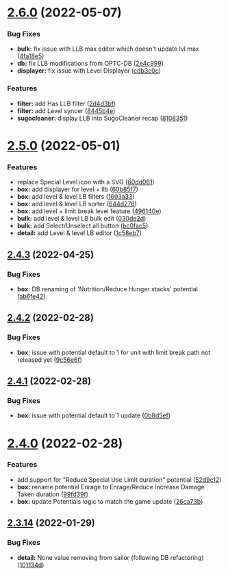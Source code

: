 # [2.6.0](https://github.com/Nagarian/optc-box-manager/compare/v2.5.0...v2.6.0) (2022-05-07)


### Bug Fixes

* **bulk:** fix issue with LLB max editor which doesn't update lvl max ([4fa18e5](https://github.com/Nagarian/optc-box-manager/commit/4fa18e53a616acad5381c0db4bf5c84dc6f0cfba))
* **db:** fix LLB  modifications from OPTC-DB ([2e4c999](https://github.com/Nagarian/optc-box-manager/commit/2e4c9997dd11c2b9ba9926d3e374964113cb04e8))
* **displayer:** fix issue with Level Displayer ([cdb3c0c](https://github.com/Nagarian/optc-box-manager/commit/cdb3c0ce75ec62b3dd42086294685d02dde2119e))


### Features

* **filter:** add Has LLB filter ([2d4d3bf](https://github.com/Nagarian/optc-box-manager/commit/2d4d3bf82899e1fff20096444fe32cec482913be))
* **filter:** add Level syncer ([8445b4e](https://github.com/Nagarian/optc-box-manager/commit/8445b4e45403b495d6b045f665c6dfd211649c38))
* **sugocleaner:** display LLB into SugoCleaner recap ([8108351](https://github.com/Nagarian/optc-box-manager/commit/8108351253b929bef37e5b33e1efa1535323f422))



# [2.5.0](https://github.com/Nagarian/optc-box-manager/compare/v2.4.3...v2.5.0) (2022-05-01)


### Features

* replace Special Level icon with a SVG ([60dd061](https://github.com/Nagarian/optc-box-manager/commit/60dd061d6ae9d45b52c327597bd917f8a7d26a23))
* **box:** add displayer for level + llb ([60b85f7](https://github.com/Nagarian/optc-box-manager/commit/60b85f73c4f503f7138c37dc04fed782819e5558))
* **box:** add level & level LB filters ([1693a33](https://github.com/Nagarian/optc-box-manager/commit/1693a334c259b8414187034bfbe36b87d0b3b56c))
* **box:** add level & level LB sorter ([644d276](https://github.com/Nagarian/optc-box-manager/commit/644d2760ef095e618f9a4c3b1e25aefb8a5e9861))
* **box:** add level + limit break level feature ([496140e](https://github.com/Nagarian/optc-box-manager/commit/496140eaed1f8db82c9a54d1a8df6684df0190bc))
* **bulk:** add level & level LB bulk edit ([030de2d](https://github.com/Nagarian/optc-box-manager/commit/030de2d2ca21909f4ed0836fd0a7c0d1c14e28f2))
* **bulk:** add Select/Unselect all button ([bc0fac5](https://github.com/Nagarian/optc-box-manager/commit/bc0fac5f51c8347bd35fb2e1aa15214d0edcd9f9))
* **detail:** add Level & level LB editor ([1c58eb7](https://github.com/Nagarian/optc-box-manager/commit/1c58eb76e9f27f30cfb1583d981c047e2d0e1e8b))



## [2.4.3](https://github.com/Nagarian/optc-box-manager/compare/v2.4.2...v2.4.3) (2022-04-25)


### Bug Fixes

* **box:** DB renaming of 'Nutrition/Reduce Hunger stacks' potential ([ab6fe42](https://github.com/Nagarian/optc-box-manager/commit/ab6fe427462c68b801a5fd90557249d6f4a81faa))



## [2.4.2](https://github.com/Nagarian/optc-box-manager/compare/v2.4.1...v2.4.2) (2022-02-28)


### Bug Fixes

* **box:** issue with potential default to 1 for unit with limit break path not released yet ([9c56e6f](https://github.com/Nagarian/optc-box-manager/commit/9c56e6fa2370cbe02a7df121c136ed8dda9ef00a))



## [2.4.1](https://github.com/Nagarian/optc-box-manager/compare/v2.4.0...v2.4.1) (2022-02-28)


### Bug Fixes

* **box:** issue with potential default to 1 update ([0b8d5ef](https://github.com/Nagarian/optc-box-manager/commit/0b8d5ef7bf62cdb3fd6c690cb776ec28ed09dc87))



# [2.4.0](https://github.com/Nagarian/optc-box-manager/compare/v2.3.14...v2.4.0) (2022-02-28)


### Features

* add support for "Reduce Special Use Limit duration" potential ([52d9c12](https://github.com/Nagarian/optc-box-manager/commit/52d9c12678a4ea569aea3eb8fbcd1f58aa57a2bc))
* **box:** rename potential Enrage to Enrage/Reduce Increase Damage Taken duration ([99fd39f](https://github.com/Nagarian/optc-box-manager/commit/99fd39f6cc876f7c0d72763847ae0f73f78dc6bd))
* **box:** update Potentials logic to match the game update ([26ca73b](https://github.com/Nagarian/optc-box-manager/commit/26ca73b8d58f6ab11a3adc61e383ad9213097f9a))



## [2.3.14](https://github.com/Nagarian/optc-box-manager/compare/v2.3.13...v2.3.14) (2022-01-29)


### Bug Fixes

* **detail:** None value removing from sailor (following DB refactoring) ([101134d](https://github.com/Nagarian/optc-box-manager/commit/101134dc1553651af876bccd26e83e74580331f0))



